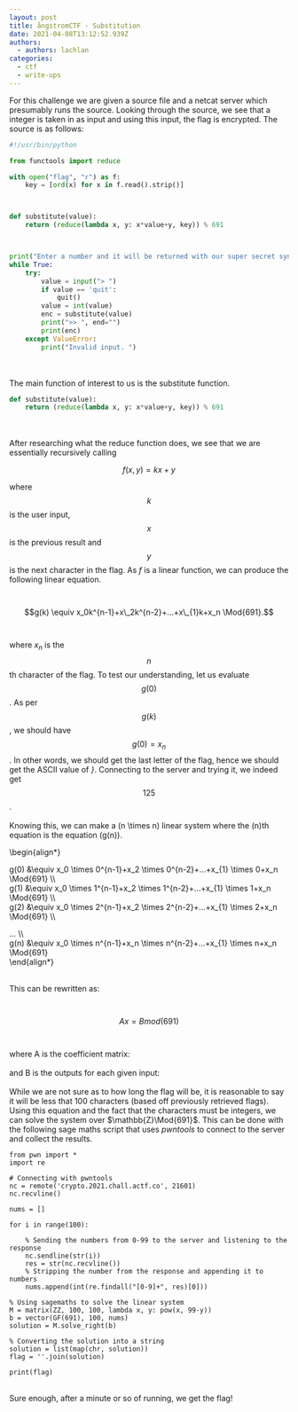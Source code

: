 ```yaml
---
layout: post
title: ångstromCTF - Substitution
date: 2021-04-08T13:12:52.939Z
authors:
  - authors: lachlan
categories:
  - ctf
  - write-ups
---
```

For this challenge we are given a source file and a netcat server which presumably runs the source. Looking through the source, we see that a integer is taken in as input and using this input, the flag is encrypted. The source is as follows:

```python
#!/usr/bin/python

from functools import reduce

with open("flag", "r") as f:
    key = [ord(x) for x in f.read().strip()]



def substitute(value):
    return (reduce(lambda x, y: x*value+y, key)) % 691



print("Enter a number and it will be returned with our super secret synthetic substitution technique")
while True:
    try:
        value = input("> ")
        if value == 'quit':
            quit()
        value = int(value)
        enc = substitute(value)
        print(">> ", end="")
        print(enc)
    except ValueError:
        print("Invalid input. ")
```

\
\
The main function of interest to us is the substitute function.

```python
def substitute(value):
    return (reduce(lambda x, y: x*value+y, key)) % 691

```

\
\
After researching what the reduce function does, we see that we are essentially recursively calling 

$$f(x,y) = kx+y$$

where $$k$$ is the user input, $$x$$ is the previous result and $$y$$ is the next character in the flag. As $f$ is a linear function, we can produce the following linear equation.\
\
   $$g(k) \equiv x_0k^{n-1}+x\_2k^{n-2}+...+x\_{1}k+x_n \Mod{691}.$$\
\
where $x_n$ is the $$n$$th character of the flag. To test our understanding, let us evaluate $$g(0)$$. As per $$g(k)$$, we should have $$g(0)=x_n$$. In other words, we should get the last letter of the flag, hence we should get the ASCII value of *}*. Connecting to the server and trying it, we indeed get $$125$$.\
\
Knowing this, we can make a \(n \times n\) linear system where the \(n\)th equation is the equation \(g(n)\). 

\\begin{align*}

g(0) &\equiv x_0 \times 0^{n-1}+x\_2 \times 0^{n-2}+...+x\_{1} \times 0+x_n \Mod{691} \\\\\
g(1) &\equiv x_0 \times 1^{n-1}+x\_2 \times 1^{n-2}+...+x\_{1} \times 1+x_n \Mod{691} \\\\\
g(2) &\equiv x_0 \times 2^{n-1}+x\_2 \times 2^{n-2}+...+x\_{1} \times 2+x_n \Mod{691} \\\\

... \\\\\
g(n) &\equiv x_0 \times n^{n-1}+x\_n \times n^{n-2}+...+x\_{1} \times n+x_n \Mod{691}\
\\end{align*}

\
This can be rewritten as:\
\
   $$Ax=B mod(691)$$\
\
where A is the coefficient matrix:\
\
and B is the outputs for each given input:\
\
While we are not sure as to how long the flag will be, it is reasonable to say it will be less that 100 characters (based off previously retrieved flags). Using this equation and the fact that the characters must be integers, we can solve the system over $\mathbb{Z}\Mod{691}$. This can be done with the following sage maths script that uses *pwntools* to connect to the server and collect the results.

```sage
from pwn import *
import re

# Connecting with pwntools
nc = remote('crypto.2021.chall.actf.co', 21601)
nc.recvline()

nums = []

for i in range(100):

    % Sending the numbers from 0-99 to the server and listening to the response
    nc.sendline(str(i))
    res = str(nc.recvline())
    % Stripping the number from the response and appending it to numbers
    nums.append(int(re.findall("[0-9]+", res)[0]))

% Using sagemaths to solve the linear system
M = matrix(ZZ, 100, 100, lambda x, y: pow(x, 99-y))
b = vector(GF(691), 100, nums)
solution = M.solve_right(b)

% Converting the solution into a string
solution = list(map(chr, solution))
flag = ''.join(solution)

print(flag)
```

\
Sure enough, after a minute or so of running, we get the flag!
